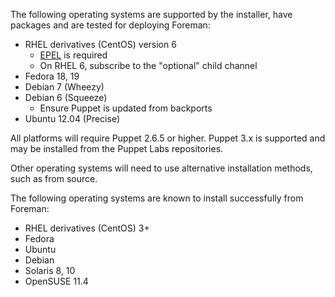 
The following operating systems are supported by the installer, have packages and are tested for deploying Foreman:

* RHEL derivatives (CentOS) version 6
  * [EPEL](http://fedoraproject.org/wiki/EPEL) is required
  * On RHEL 6, subscribe to the "optional" child channel
* Fedora 18, 19
* Debian 7 (Wheezy)
* Debian 6 (Squeeze)
  * Ensure Puppet is updated from backports
* Ubuntu 12.04 (Precise)

All platforms will require Puppet 2.6.5 or higher.  Puppet 3.x is supported and may be installed from the Puppet Labs repositories.

Other operating systems will need to use alternative installation methods, such as from source.

The following operating systems are known to install successfully from Foreman:

* RHEL derivatives (CentOS) 3+
* Fedora
* Ubuntu
* Debian
* Solaris 8, 10
* OpenSUSE 11.4
